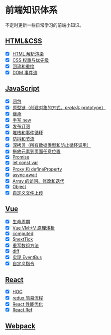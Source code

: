 # 前端知识体系

不定时更新一些日常学习的前端小知识。

## [HTML&CSS](https://github.com/kkkdb/note/tree/master/HTML%26%26CSS)

- [x] [HTML 解析渲染](https://github.com/kkkdb/note/blob/master/HTML%26%26CSS/HTML%E8%A7%A3%E6%9E%90%E6%B8%B2%E6%9F%93/index.md)
- [x] [CSS 权重与优先级](https://github.com/kkkdb/note/blob/master/HTML%26%26CSS/CSS%E7%9A%84%E6%9D%83%E9%87%8D%E5%92%8C%E4%BC%98%E5%85%88%E7%BA%A7/index.md)
- [x] [回流和重绘](https://github.com/kkkdb/note/blob/master/HTML%26%26CSS/%E5%9B%9E%E6%B5%81%E5%92%8C%E9%87%8D%E7%BB%98/index.md)
- [x] [DOM 事件流](https://github.com/kkkdb/note/blob/master/HTML%26%26CSS/DOM%E4%BA%8B%E4%BB%B6%E6%B5%81/index.md)

## [JavaScript](https://github.com/kkkdb/note/tree/master/JavaScript)

- [x] [闭包](https://github.com/kkkdb/note/blob/master/JavaScript/%E9%97%AD%E5%8C%85/index.md)
- [x] [原型链（创建对象的方式、*proto*与 prototype）](https://github.com/kkkdb/note/blob/master/JavaScript/%E5%8E%9F%E5%9E%8B%E9%93%BE/index.md)
- [x] [继承](https://github.com/kkkdb/note/blob/master/JavaScript/%E7%BB%A7%E6%89%BF%EF%BC%88ES5%EF%BC%89/index.md)
- [x] [手写 new](https://github.com/kkkdb/note/blob/master/JavaScript/%E6%89%8B%E5%86%99new/new.js)
- [x] [发布订阅](https://github.com/kkkdb/note/blob/master/JavaScript/%E5%8F%91%E5%B8%83%E8%AE%A2%E9%98%85/%E5%8F%91%E5%B8%83%E8%AE%A2%E9%98%85.md)
- [x] [堆栈和事件循环](https://github.com/kkkdb/note/blob/master/JavaScript/%E5%A0%86%E6%A0%88%E5%92%8C%E4%BA%8B%E4%BB%B6%E5%BE%AA%E7%8E%AF/%E5%A0%86%E6%A0%88%E5%92%8C%E4%BA%8B%E4%BB%B6%E5%BE%AA%E7%8E%AF.md)
- [x] [防抖和节流](https://github.com/1282772905/Notes/tree/master/JavaScript/%E8%8A%82%E6%B5%81%E5%92%8C%E9%98%B2%E6%8A%96%E5%87%BD%E6%95%B0)
- [x] [深拷贝（所有数据类型和防止循环调用）](https://github.com/kkkdb/note/blob/master/JavaScript/%E6%B7%B1%E6%8B%B7%E8%B4%9D/index.js)
- [x] [拖放元素到页面任意位置](https://github.com/kkkdb/note/blob/master/JavaScript/%E6%8B%96%E6%94%BE/index.html)
- [x] [Promise](https://github.com/kkkdb/note/blob/master/JavaScript/Promise/use.md)
- [x] [let const var](https://github.com/kkkdb/note/blob/master/JavaScript/var%20let%20const/index.md)
- [x] [Proxy 和 defineProperty](https://github.com/1282772905/Notes/tree/master/JavaScript/Proxy)
- [x] [async await](https://github.com/kkkdb/note/blob/master/JavaScript/async%20await/index.md)
- [x] [Array 的访问、修改和迭代](https://github.com/kkkdb/note/blob/master/JavaScript/Array's%20properties%20and%20functions/index.md)
- [x] [Object](https://github.com/kkkdb/note/blob/master/JavaScript/Object's%20properties%20and%20functions/index.md)
- [x] [自定义文件上传](https://github.com/kkkdb/note/blob/master/JavaScript/%E8%87%AA%E5%AE%9A%E4%B9%89%E6%96%87%E4%BB%B6%E4%B8%8A%E4%BC%A0/index.html)

## [Vue](https://github.com/kkkdb/note/tree/master/Vue)

- [x] [生命周期](https://github.com/kkkdb/note/blob/master/Vue/%E7%94%9F%E5%91%BD%E5%91%A8%E6%9C%9F/index.md)
- [x] [Vue VM->V 原理浅析](https://github.com/kkkdb/note/blob/master/Vue/%E6%BA%90%E7%A0%81%E8%A7%A3%E6%9E%90/%E5%8F%8C%E5%90%91%E7%BB%91%E5%AE%9A%E5%8E%9F%E7%90%86/Vue%E5%8F%8C%E5%90%91%E7%BB%91%E5%AE%9A%E5%8E%9F%E7%90%86.md)
- [x] [computed](https://github.com/kkkdb/note/blob/master/Vue/%E6%BA%90%E7%A0%81%E8%A7%A3%E6%9E%90/computed%26watch/computed.md)
- [x] [$nextTick](https://github.com/kkkdb/note/blob/master/Vue/%E6%BA%90%E7%A0%81%E8%A7%A3%E6%9E%90/nextTick/index.md)
- [x] [重写数组方法](https://github.com/kkkdb/note/blob/master/Vue/%E6%BA%90%E7%A0%81%E8%A7%A3%E6%9E%90/%E5%8F%8C%E5%90%91%E7%BB%91%E5%AE%9A%E5%8E%9F%E7%90%86/%E9%87%8D%E5%86%99%E6%95%B0%E7%BB%84%E6%96%B9%E6%B3%95.md)
- [x] [diff](https://github.com/kkkdb/note/blob/master/Vue/key/index.md)
- [x] [实现 EventBus](https://github.com/kkkdb/note/blob/master/Vue/%E7%BB%84%E4%BB%B6%E9%80%9A%E4%BF%A1/EventBus.md)
- [x] [自定义指令](https://github.com/kkkdb/note/blob/master/Vue/%E8%87%AA%E5%AE%9A%E4%B9%89%E6%8C%87%E4%BB%A4/directives.md)

## [React](https://github.com/kkkdb/note/tree/master/React)

- [x] [HOC](<https://github.com/kkkdb/note/blob/master/React/HOC(%E9%AB%98%E9%98%B6%E7%BB%84%E4%BB%B6)/index.md>)
- [x] [redux 简易流程](https://github.com/kkkdb/note/blob/master/React/redux/%E7%AE%80%E5%8D%95%E6%B5%81%E7%A8%8B/index.md)
- [x] [React 性能优化](https://github.com/kkkdb/note/blob/master/Performance%20optimization/React%E7%9A%84%E6%80%A7%E8%83%BD%E4%BC%98%E5%8C%96/index.md)
- [x] [React Ref](https://github.com/kkkdb/note/blob/master/React/Ref/index.md)

## [Webpack](https://github.com/kkkdb/note/tree/master/Webpack)
